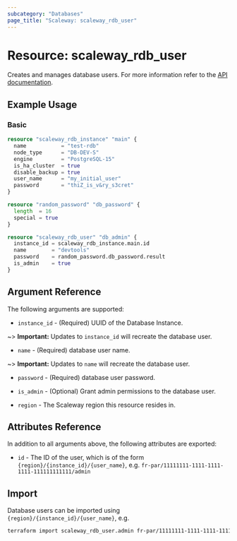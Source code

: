 ```yaml
---
subcategory: "Databases"
page_title: "Scaleway: scaleway_rdb_user"
---
```


# Resource: scaleway_rdb_user

Creates and manages database users.
For more information refer to the [API documentation](https://www.scaleway.com/en/developers/api/managed-database-postgre-mysql/).

## Example Usage

### Basic

```terraform
resource "scaleway_rdb_instance" "main" {
  name           = "test-rdb"
  node_type      = "DB-DEV-S"
  engine         = "PostgreSQL-15"
  is_ha_cluster  = true
  disable_backup = true
  user_name      = "my_initial_user"
  password       = "thiZ_is_v&ry_s3cret"
}

resource "random_password" "db_password" {
  length  = 16
  special = true
}

resource "scaleway_rdb_user" "db_admin" {
  instance_id = scaleway_rdb_instance.main.id
  name        = "devtools"
  password    = random_password.db_password.result
  is_admin    = true
}
```

## Argument Reference

The following arguments are supported:

- `instance_id` - (Required) UUID of the Database Instance.

~> **Important:** Updates to `instance_id` will recreate the database user.

- `name` - (Required) database user name.

~> **Important:** Updates to `name` will recreate the database user.

- `password` - (Required) database user password.

- `is_admin` - (Optional) Grant admin permissions to the database user.

- `region` - The Scaleway region this resource resides in.

## Attributes Reference

In addition to all arguments above, the following attributes are exported:

- `id` - The ID of the user, which is of the form `{region}/{instance_id}/{user_name}`, e.g. `fr-par/11111111-1111-1111-1111-111111111111/admin`

## Import

Database users can be imported using `{region}/{instance_id}/{user_name}`, e.g.

```bash
terraform import scaleway_rdb_user.admin fr-par/11111111-1111-1111-1111-111111111111/admin
```
